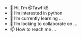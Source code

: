 - 👋 Hi, I’m @Tawfik5
- 👀 I’m interested in python
- 🌱 I’m currently learning ...
- 💞️ I’m looking to collaborate on ...
- 📫 How to reach me ...

<!---
Tawfik5/Tawfik5 is a ✨ special ✨ repository because its `README.md` (this file) appears on your GitHub profile.
You can click the Preview link to take a look at your changes.
--->
